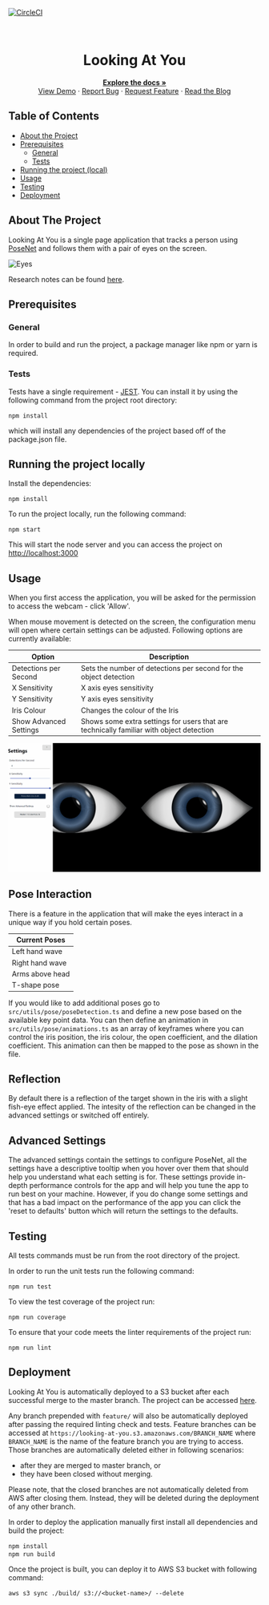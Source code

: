 <!-- PROJECT SHIELDS -->

[![CircleCI](https://img.shields.io/circleci/build/github/ScottLogic/lookingatyou/master.svg?label=master&style=badge&token=ab5d53d5a9479d50259a1d2febaa710964b4bd8c)](https://circleci.com/gh/ScottLogic/lookingatyou)

<!-- PROJECT LOGO -->
<br />
<p align="center">

  <h1 align="center">Looking At You</h1>

  <p align="center">
    <a href="https://github.com/ScottLogic/lookingatyou/blob/master/README.md"><strong>Explore the docs »</strong></a>
    <br />
    <a href="https://looking-at-you.s3.amazonaws.com/index.html">View Demo</a>
    ·
    <a href="https://github.com/ScottLogic/lookingatyou/issues">Report Bug</a>
    ·
    <a href="https://github.com/ScottLogic/lookingatyou/issues">Request Feature</a>
    ·
    <a href="https://blog.scottlogic.com/2019/08/19/LookingAtYou.html">Read the  Blog</a>
    
  </p>
</p>

## Table of Contents

-   [About the Project](#about-the-project)
-   [Prerequisites](#prerequisites)
    -   [General](#general)
    -   [Tests](#tests)
-   [Running the project (local)](#running-the-project-locally)
-   [Usage](#usage)
-   [Testing](#testing)
-   [Deployment](#deployment)

## About The Project

Looking At You is a single page application that tracks a person using [PoseNet](https://github.com/tensorflow/tfjs-models/tree/master/posenet) and follows them with a pair of eyes on the screen.

![Eyes](./images/eyes.gif)

Research notes can be found [here](https://docs.google.com/document/d/1qzaegY8RV-7zI8W8PFPsT_O9LhHEo22WNC5yQh8-n_Q/edit#heading=h.e2w0fl8vj3ca_).

## Prerequisites

### General

In order to build and run the project, a package manager like npm or yarn is required.

### Tests

Tests have a single requirement - [JEST](https://jestjs.io/). You can install it by using the following command from the project root directory:

```
npm install
```

which will install any dependencies of the project based off of the package.json file.

## Running the project locally

Install the dependencies:

```
npm install
```

To run the project locally, run the following command:

```
npm start
```

This will start the node server and you can access the project on [http://localhost:3000](http://localhost:3000)

## Usage

When you first access the application, you will be asked for the permission to access the webcam - click 'Allow'.

When mouse movement is detected on the screen, the configuration menu will open where certain settings can be adjusted. Following options are currently available:

| Option                 | Description                                                                             |
| ---------------------- | --------------------------------------------------------------------------------------- |
| Detections per Second  | Sets the number of detections per second for the object detection                       |
| X Sensitivity          | X axis eyes sensitivity                                                                 |
| Y Sensitivity          | Y axis eyes sensitivity                                                                 |
| Iris Colour            | Changes the colour of the Iris                                                          |
| Show Advanced Settings | Shows some extra settings for users that are technically familiar with object detection |

![Settings Menu](./images/settings.gif)

## Pose Interaction

There is a feature in the application that will make the eyes interact in a unique way if you hold certain poses.

| Current Poses   |
| --------------- |
| Left hand wave  |
| Right hand wave |
| Arms above head |
| T-shape pose    |

If you would like to add additional poses go to `src/utils/pose/poseDetection.ts` and define a new pose based on the available key point data. You can then define an animation in `src/utils/pose/animations.ts` as an array of keyframes where you can control the iris position, the iris colour, the open coefficient, and the dilation coefficient. This animation can then be mapped to the pose as shown in the file.

## Reflection

By default there is a reflection of the target shown in the iris with a slight fish-eye effect applied. The intesity of the reflection can be changed in the advanced settings or switched off entirely.

## Advanced Settings

The advanced settings contain the settings to configure PoseNet, all the settings have a descriptive tooltip when you hover over them that should help you understand what each setting is for. These settings provide in-depth performance controls for the app and will help you tune the app to run best on your machine. However, if you do change some settings and that has a bad impact on the performance of the app you can click the 'reset to defaults' button which will return the settings to the defaults.

## Testing

All tests commands must be run from the root directory of the project.

In order to run the unit tests run the following command:

```
npm run test
```

To view the test coverage of the project run:

```
npm run coverage
```

To ensure that your code meets the linter requirements of the project run:

```
npm run lint
```

## Deployment

Looking At You is automatically deployed to a S3 bucket after each successful merge to the master branch. The project can be accessed [here](https://looking-at-you.s3.amazonaws.com/index.html).

Any branch prepended with `feature/` will also be automatically deployed after passing the required linting check and tests. Feature branches can be accessed at `https://looking-at-you.s3.amazonaws.com/BRANCH_NAME` where `BRANCH_NAME` is the name of the feature branch you are trying to access. Those branches are automatically deleted either in following scenarios:

-   after they are merged to master branch, or
-   they have been closed without merging.

Please note, that the closed branches are not automatically deleted from AWS after closing them. Instead, they will be deleted during the deployment of any other branch.

In order to deploy the application manually first install all dependencies and build the project:

```
npm install
npm run build
```

Once the project is built, you can deploy it to AWS S3 bucket with following command:

```
aws s3 sync ./build/ s3://<bucket-name>/ --delete
```
